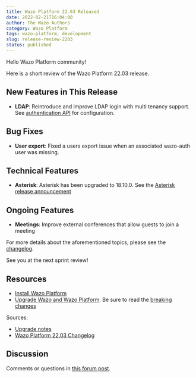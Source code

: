 ```yaml
---
title: Wazo Platform 22.03 Released
date: 2022-02-21T16:04:00
author: The Wazo Authors
category: Wazo Platform
tags: wazo-platform, development
slug: release-review-2203
status: published
---
```


Hello Wazo Platform community!

Here is a short review of the Wazo Platform 22.03 release.

## New Features in This Release
- **LDAP**: Reintroduce and improve LDAP login with multi tenancy support. See
  [authentication API](https://wazo-platform.org/documentation/api/authentication.html#tag/backends)
  for configuration.

## Bug Fixes
- **User export**: Fixed a users export issue when an associated wazo-auth
  user was missing.

## Technical Features
- **Asterisk**: Asterisk has been upgraded to 18.10.0. See the [Asterisk
  release announcement](https://www.asterisk.org/asterisk-news/asterisk-18-10-0-now-available/)

## Ongoing Features
- **Meetings**: Improve external conferences that allow guests to join a meeting

For more details about the aforementioned topics, please see the [changelog](https://wazo-dev.atlassian.net/issues/?jql=project%3DWAZO%20AND%20fixVersion%3D22.03).

See you at the next sprint review!

## Resources

- [Install Wazo Platform](/use-cases)
- [Upgrade Wazo and Wazo Platform](/uc-doc/upgrade/). Be sure to read the
  [breaking changes](/uc-doc/upgrade/upgrade_notes#22-03)

Sources:

- [Upgrade notes](/uc-doc/upgrade/upgrade_notes#22-03)
- [Wazo Platform 22.03 Changelog](https://wazo-dev.atlassian.net/issues/?jql=project%3DWAZO%20AND%20fixVersion%3D22.03)

## Discussion

Comments or questions in
[this forum post](https://wazo-platform.discourse.group/t/blog-wazo-platform-22-03-released).
